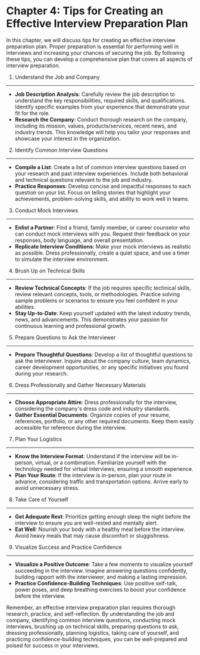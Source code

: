 Chapter 4: Tips for Creating an Effective Interview Preparation Plan
====================================================================

In this chapter, we will discuss tips for creating an effective interview preparation plan. Proper preparation is essential for performing well in interviews and increasing your chances of securing the job. By following these tips, you can develop a comprehensive plan that covers all aspects of interview preparation.

1. Understand the Job and Company
---------------------------------

* **Job Description Analysis**: Carefully review the job description to understand the key responsibilities, required skills, and qualifications. Identify specific examples from your experience that demonstrate your fit for the role.
* **Research the Company**: Conduct thorough research on the company, including its mission, values, products/services, recent news, and industry trends. This knowledge will help you tailor your responses and showcase your interest in the organization.

2. Identify Common Interview Questions
--------------------------------------

* **Compile a List**: Create a list of common interview questions based on your research and past interview experiences. Include both behavioral and technical questions relevant to the job and industry.
* **Practice Responses**: Develop concise and impactful responses to each question on your list. Focus on telling stories that highlight your achievements, problem-solving skills, and ability to work well in teams.

3. Conduct Mock Interviews
--------------------------

* **Enlist a Partner**: Find a friend, family member, or career counselor who can conduct mock interviews with you. Request their feedback on your responses, body language, and overall presentation.
* **Replicate Interview Conditions**: Make your mock interviews as realistic as possible. Dress professionally, create a quiet space, and use a timer to simulate the interview environment.

4. Brush Up on Technical Skills
-------------------------------

* **Review Technical Concepts**: If the job requires specific technical skills, review relevant concepts, tools, or methodologies. Practice solving sample problems or scenarios to ensure you feel confident in your abilities.
* **Stay Up-to-Date**: Keep yourself updated with the latest industry trends, news, and advancements. This demonstrates your passion for continuous learning and professional growth.

5. Prepare Questions to Ask the Interviewer
-------------------------------------------

* **Prepare Thoughtful Questions**: Develop a list of thoughtful questions to ask the interviewer. Inquire about the company culture, team dynamics, career development opportunities, or any specific initiatives you found during your research.

6. Dress Professionally and Gather Necessary Materials
------------------------------------------------------

* **Choose Appropriate Attire**: Dress professionally for the interview, considering the company's dress code and industry standards.
* **Gather Essential Documents**: Organize copies of your resume, references, portfolio, or any other required documents. Keep them easily accessible for reference during the interview.

7. Plan Your Logistics
----------------------

* **Know the Interview Format**: Understand if the interview will be in-person, virtual, or a combination. Familiarize yourself with the technology needed for virtual interviews, ensuring a smooth experience.
* **Plan Your Route**: If the interview is in-person, plan your route in advance, considering traffic and transportation options. Arrive early to avoid unnecessary stress.

8. Take Care of Yourself
------------------------

* **Get Adequate Rest**: Prioritize getting enough sleep the night before the interview to ensure you are well-rested and mentally alert.
* **Eat Well**: Nourish your body with a healthy meal before the interview. Avoid heavy meals that may cause discomfort or sluggishness.

9. Visualize Success and Practice Confidence
--------------------------------------------

* **Visualize a Positive Outcome**: Take a few moments to visualize yourself succeeding in the interview. Imagine answering questions confidently, building rapport with the interviewer, and making a lasting impression.
* **Practice Confidence-Building Techniques**: Use positive self-talk, power poses, and deep breathing exercises to boost your confidence before the interview.

Remember, an effective interview preparation plan requires thorough research, practice, and self-reflection. By understanding the job and company, identifying common interview questions, conducting mock interviews, brushing up on technical skills, preparing questions to ask, dressing professionally, planning logistics, taking care of yourself, and practicing confidence-building techniques, you can be well-prepared and poised for success in your interviews.
